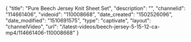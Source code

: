 {
    "title": "Pure Beech Jersey Knit Sheet Set",
    "description": "",
    "channelid": "114661406",
    "videoid": "110008668",
    "date_created": "1502526096",
    "date_modified": "1510691575",
    "type": "captivate",
    "layout": "channelVideo",
    "url": "\/latest-videos\/beech-jersey-5-15-12-ca-mp4\/114661406-110008668"
}